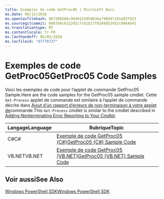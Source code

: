```yaml
---
title: Exemples de code GetProc05 | Microsoft Docs
ms.date: 09/13/2016
ms.openlocfilehash: 66758028bc964912495d636af90947101dd37923
ms.sourcegitcommit: 0907b8c6322d2c7c61b17f8168d53452c8964b41
ms.translationtype: MT
ms.contentlocale: fr-FR
ms.lasthandoff: 08/05/2020
ms.locfileid: "87778727"
---
```

# <a name="getproc05-code-samples"></a><span data-ttu-id="6d696-102">Exemples de code GetProc05</span><span class="sxs-lookup"><span data-stu-id="6d696-102">GetProc05 Code Samples</span></span>

<span data-ttu-id="6d696-103">Voici les exemples de code pour l’applet de commande GetProc05 Sample.</span><span class="sxs-lookup"><span data-stu-id="6d696-103">Here are the code samples for the GetProc05 sample cmdlet.</span></span> <span data-ttu-id="6d696-104">Cette `Get-Process` applet de commande est similaire à l’applet de commande décrite dans [Ajout d’un rapport d’erreurs de non-terminaison à votre applet de](../cmdlet/adding-non-terminating-error-reporting-to-your-cmdlet.md)commande.</span><span class="sxs-lookup"><span data-stu-id="6d696-104">This `Get-Process` cmdlet is similar to the cmdlet described in [Adding Nonterminating Error Reporting to Your Cmdlet](../cmdlet/adding-non-terminating-error-reporting-to-your-cmdlet.md).</span></span>

|<span data-ttu-id="6d696-105">Langage</span><span class="sxs-lookup"><span data-stu-id="6d696-105">Language</span></span>|<span data-ttu-id="6d696-106">Rubrique</span><span class="sxs-lookup"><span data-stu-id="6d696-106">Topic</span></span>|
|--------------|-----------|
|<span data-ttu-id="6d696-107">C#</span><span class="sxs-lookup"><span data-stu-id="6d696-107">C#</span></span>|[<span data-ttu-id="6d696-108">Exemple de code GetProc05 (C#)</span><span class="sxs-lookup"><span data-stu-id="6d696-108">GetProc05 (C#) Sample Code</span></span>](./getproc05-csharp-sample-code.md)|
|<span data-ttu-id="6d696-109">VB.NET</span><span class="sxs-lookup"><span data-stu-id="6d696-109">VB.NET</span></span>|[<span data-ttu-id="6d696-110">Exemple de code GetProc05 (VB.NET)</span><span class="sxs-lookup"><span data-stu-id="6d696-110">GetProc05 (VB.NET) Sample Code</span></span>](./getproc05-vb-net-sample-code.md)|

## <a name="see-also"></a><span data-ttu-id="6d696-111">Voir aussi</span><span class="sxs-lookup"><span data-stu-id="6d696-111">See Also</span></span>

[<span data-ttu-id="6d696-112">Windows PowerShell SDK</span><span class="sxs-lookup"><span data-stu-id="6d696-112">Windows PowerShell SDK</span></span>](../windows-powershell-reference.md)
